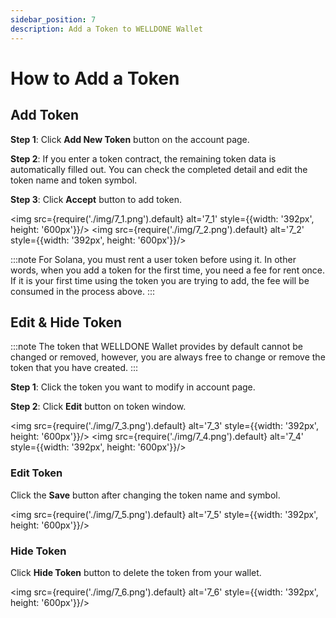 ```yaml
---
sidebar_position: 7
description: Add a Token to WELLDONE Wallet
---
```


# How to Add a Token

## Add Token

**Step 1**: Click **Add New Token** button on the account page.

**Step 2**: If you enter a token contract, the remaining token data is automatically filled out. You can check the completed detail and edit the token name and token symbol.

**Step 3**: Click **Accept** button to add token.

<img src={require('./img/7_1.png').default} alt='7_1' style={{width: '392px', height: '600px'}}/>
<img src={require('./img/7_2.png').default} alt='7_2' style={{width: '392px', height: '600px'}}/>

:::note
For Solana, you must rent a user token before using it. In other words, when you add a token for the first time, you need a fee for rent once. If it is your first time using the token you are trying to add, the fee will be consumed in the process above.
:::

## Edit & Hide Token

:::note
The token that WELLDONE Wallet provides by default cannot be changed or removed, however, you are always free to change or remove the token that you have created.
:::

**Step 1**: Click the token you want to modify in account page.

**Step 2**: Click **Edit** button on token window.

<img src={require('./img/7_3.png').default} alt='7_3' style={{width: '392px', height: '600px'}}/>
<img src={require('./img/7_4.png').default} alt='7_4' style={{width: '392px', height: '600px'}}/>

### Edit Token

Click the **Save** button after changing the token name and symbol.

<img src={require('./img/7_5.png').default} alt='7_5' style={{width: '392px', height: '600px'}}/>

### Hide Token

Click **Hide Token** button to delete the token from your wallet.

<img src={require('./img/7_6.png').default} alt='7_6' style={{width: '392px', height: '600px'}}/>
